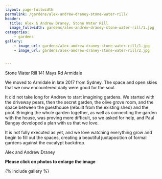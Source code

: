 ```yaml
---
layout: page-fullwidth
permalink: /gardens/alex-andrew-draney-stone-water-rill/
header:
  title: Alex & Andrew Draney, Stone Water Rill
  image_fullwidth: gardens/alex-andrew-draney-stone-water-rill/1.jpg
categories:
    - gardens
gallery:
    - image_url: gardens/alex-andrew-draney-stone-water-rill/1.jpg
    - image_url: gardens/alex-andrew-draney-stone-water-rill/2.jpg


---
```


Stone Water Rill 141 Mays Rd Armidale

We moved to Armidale in late 2017 from Sydney. The space and open skies that we now encountered daily were good for the soul.

It did not take long for Andrew to start imagining gardens. We started with the driveway pears, then the secret garden, the olive grove room, and the space between the guesthouse (rebuilt from the existing shed) and the pool. Bringing the whole garden together, as well as connecting the garden with the house, was proving more difficult, so we asked for help, and Paul Bangay developed a plan with us that we love.

It is not fully executed as yet, and we love watching everything grow and begin to fill out the spaces, creating a beautiful juxtaposition of formal gardens against the eucalypt backdrop.

Alex and Andrew Draney

**Please click on photos to enlarge the image**

{% include gallery %}